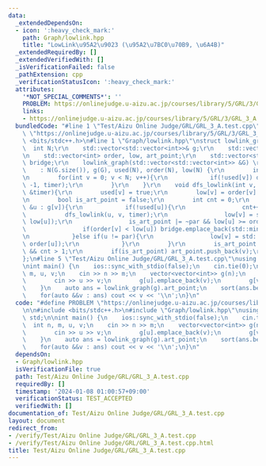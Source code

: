 ```yaml
---
data:
  _extendedDependsOn:
  - icon: ':heavy_check_mark:'
    path: Graph/lowlink.hpp
    title: "LowLink\u95A2\u9023 (\u95A2\u7BC0\u70B9, \u6A4B)"
  _extendedRequiredBy: []
  _extendedVerifiedWith: []
  _isVerificationFailed: false
  _pathExtension: cpp
  _verificationStatusIcon: ':heavy_check_mark:'
  attributes:
    '*NOT_SPECIAL_COMMENTS*': ''
    PROBLEM: https://onlinejudge.u-aizu.ac.jp/courses/library/5/GRL/3/GRL_3_A
    links:
    - https://onlinejudge.u-aizu.ac.jp/courses/library/5/GRL/3/GRL_3_A
  bundledCode: "#line 1 \"Test/Aizu Online Judge/GRL/GRL_3_A.test.cpp\"\n#define PROBLEM\
    \ \"https://onlinejudge.u-aizu.ac.jp/courses/library/5/GRL/3/GRL_3_A\"\n\n#include\
    \ <bits/stdc++.h>\n#line 1 \"Graph/lowlink.hpp\"\nstruct lowlink_graph{\r\n  \
    \  int N;\r\n    std::vector<std::vector<int>>& g;\r\n    std::vector<bool> used;\r\
    \n    std::vector<int> order, low, art_point;\r\n    std::vector<std::pair<int,int>>\
    \ bridge;\r\n    lowlink_graph(std::vector<std::vector<int>> &G) \r\n        \
    \    : N(G.size()), g(G), used(N), order(N), low(N) {\r\n        int timer = 0;\r\
    \n        for(int v = 0; v < N; v++){\r\n            if(!used[v]) dfs_lowlink(v,\
    \ -1, timer);\r\n        }\r\n    }\r\n    void dfs_lowlink(int v, int par, int\
    \ &timer){\r\n        used[v] = true;\r\n        low[v] = order[v] = timer++;\r\
    \n        bool is_art_point = false;\r\n        int cnt = 0;\r\n        for(auto\
    \ &u : g[v]){\r\n            if(!used[u]){\r\n                cnt++;\r\n     \
    \           dfs_lowlink(u, v, timer);\r\n                low[v] = std::min(low[v],\
    \ low[u]);\r\n                is_art_point |= ~par && low[u] >= order[v];\r\n\
    \                if(order[v] < low[u]) bridge.emplace_back(std::minmax(v, u));\r\
    \n            }else if(u != par){\r\n                low[v] = std::min(low[v],\
    \ order[u]);\r\n            }\r\n        }\r\n        is_art_point |= par == -1\
    \ && cnt > 1;\r\n        if(is_art_point) art_point.push_back(v);\r\n    }\r\n\
    };\n#line 5 \"Test/Aizu Online Judge/GRL/GRL_3_A.test.cpp\"\nusing namespace std;\n\
    \nint main() {\n    ios::sync_with_stdio(false);\n    cin.tie(0);\n    int n,\
    \ m, u, v;\n    cin >> n >> m;\n    vector<vector<int>> g(n);\n    while(m--){\n\
    \        cin >> u >> v;\n        g[u].emplace_back(v);\n        g[v].emplace_back(u);\n\
    \    }\n    auto ans = lowlink_graph(g).art_point;\n    sort(ans.begin(), ans.end());\n\
    \    for(auto &&v : ans) cout << v << '\\n';\n}\n"
  code: "#define PROBLEM \"https://onlinejudge.u-aizu.ac.jp/courses/library/5/GRL/3/GRL_3_A\"\
    \n\n#include <bits/stdc++.h>\n#include \"Graph/lowlink.hpp\"\nusing namespace\
    \ std;\n\nint main() {\n    ios::sync_with_stdio(false);\n    cin.tie(0);\n  \
    \  int n, m, u, v;\n    cin >> n >> m;\n    vector<vector<int>> g(n);\n    while(m--){\n\
    \        cin >> u >> v;\n        g[u].emplace_back(v);\n        g[v].emplace_back(u);\n\
    \    }\n    auto ans = lowlink_graph(g).art_point;\n    sort(ans.begin(), ans.end());\n\
    \    for(auto &&v : ans) cout << v << '\\n';\n}\n"
  dependsOn:
  - Graph/lowlink.hpp
  isVerificationFile: true
  path: Test/Aizu Online Judge/GRL/GRL_3_A.test.cpp
  requiredBy: []
  timestamp: '2024-01-08 01:00:57+09:00'
  verificationStatus: TEST_ACCEPTED
  verifiedWith: []
documentation_of: Test/Aizu Online Judge/GRL/GRL_3_A.test.cpp
layout: document
redirect_from:
- /verify/Test/Aizu Online Judge/GRL/GRL_3_A.test.cpp
- /verify/Test/Aizu Online Judge/GRL/GRL_3_A.test.cpp.html
title: Test/Aizu Online Judge/GRL/GRL_3_A.test.cpp
---
```

